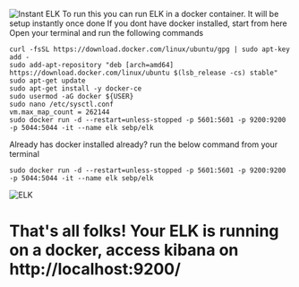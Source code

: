 ![Instant ELK](https://s3-us-west-1.amazonaws.com/iamtito-lifecycle-bucket/elk2.png)
To run this you can run ELK in a docker container. It will be setup instantly once done
If you dont have docker installed, start from here
Open your terminal and run the following commands
```
curl -fsSL https://download.docker.com/linux/ubuntu/gpg | sudo apt-key add -
sudo add-apt-repository "deb [arch=amd64] https://download.docker.com/linux/ubuntu $(lsb_release -cs) stable"
sudo apt-get update
sudo apt-get install -y docker-ce
sudo usermod -aG docker ${USER}
sudo nano /etc/sysctl.conf
vm.max_map_count = 262144
sudo docker run -d --restart=unless-stopped -p 5601:5601 -p 9200:9200 -p 5044:5044 -it --name elk sebp/elk
```

Already has docker installed already? run the below command from your terminal
```
sudo docker run -d --restart=unless-stopped -p 5601:5601 -p 9200:9200 -p 5044:5044 -it --name elk sebp/elk
```
![ELK](https://s3-us-west-1.amazonaws.com/iamtito-lifecycle-bucket/onlineelkk.png)
# That's all folks! Your ELK is running on a docker, access kibana on http://localhost:9200/
